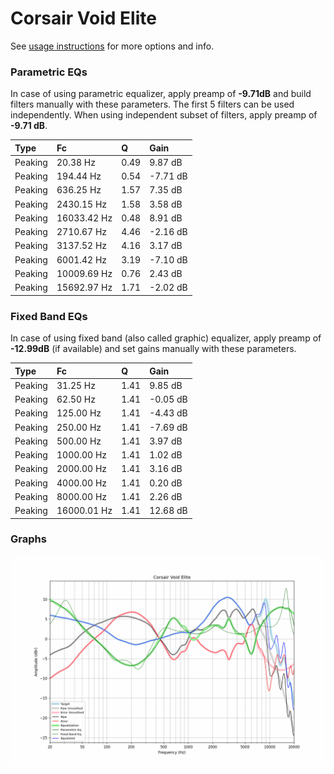 # Corsair Void Elite
See [usage instructions](https://github.com/jaakkopasanen/AutoEq#usage) for more options and info.

### Parametric EQs
In case of using parametric equalizer, apply preamp of **-9.71dB** and build filters manually
with these parameters. The first 5 filters can be used independently.
When using independent subset of filters, apply preamp of **-9.71 dB**.

| Type    | Fc          |    Q | Gain     |
|:--------|:------------|:-----|:---------|
| Peaking | 20.38 Hz    | 0.49 | 9.87 dB  |
| Peaking | 194.44 Hz   | 0.54 | -7.71 dB |
| Peaking | 636.25 Hz   | 1.57 | 7.35 dB  |
| Peaking | 2430.15 Hz  | 1.58 | 3.58 dB  |
| Peaking | 16033.42 Hz | 0.48 | 8.91 dB  |
| Peaking | 2710.67 Hz  | 4.46 | -2.16 dB |
| Peaking | 3137.52 Hz  | 4.16 | 3.17 dB  |
| Peaking | 6001.42 Hz  | 3.19 | -7.10 dB |
| Peaking | 10009.69 Hz | 0.76 | 2.43 dB  |
| Peaking | 15692.97 Hz | 1.71 | -2.02 dB |

### Fixed Band EQs
In case of using fixed band (also called graphic) equalizer, apply preamp of **-12.99dB**
(if available) and set gains manually with these parameters.

| Type    | Fc          |    Q | Gain     |
|:--------|:------------|:-----|:---------|
| Peaking | 31.25 Hz    | 1.41 | 9.85 dB  |
| Peaking | 62.50 Hz    | 1.41 | -0.05 dB |
| Peaking | 125.00 Hz   | 1.41 | -4.43 dB |
| Peaking | 250.00 Hz   | 1.41 | -7.69 dB |
| Peaking | 500.00 Hz   | 1.41 | 3.97 dB  |
| Peaking | 1000.00 Hz  | 1.41 | 1.02 dB  |
| Peaking | 2000.00 Hz  | 1.41 | 3.16 dB  |
| Peaking | 4000.00 Hz  | 1.41 | 0.20 dB  |
| Peaking | 8000.00 Hz  | 1.41 | 2.26 dB  |
| Peaking | 16000.01 Hz | 1.41 | 12.68 dB |

### Graphs
![](./Corsair%20Void%20Elite.png)